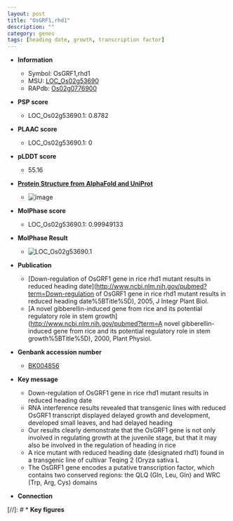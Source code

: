 ```yaml
---
layout: post
title: "OsGRF1,rhd1"
description: ""
category: genes
tags: [heading date, growth, transcription factor]
---
```


* **Information**  
    + Symbol: OsGRF1,rhd1  
    + MSU: [LOC_Os02g53690](http://rice.plantbiology.msu.edu/cgi-bin/ORF_infopage.cgi?orf=LOC_Os02g53690)  
    + RAPdb: [Os02g0776900](http://rapdb.dna.affrc.go.jp/viewer/gbrowse_details/irgsp1?name=Os02g0776900)  

* **PSP score**  
    + LOC_Os02g53690.1: 0.8782 

* **PLAAC score**  
    + LOC_Os02g53690.1: 0 

* **pLDDT score**
    + 55.16

* **[Protein Structure from AlphaFold and UniProt](https://www.uniprot.org/uniprotkb/Q6AWY8/entry#structure)**
    + ![image](https://ricepsp.github.io/images/Q6/AF-Q6AWY8-F1.png)

* **MolPhase score**
    + LOC_Os02g53690.1: 0.99949133

* **MolPhase Result**
    + ![LOC_Os02g53690.1](https://304243504.github.io/Pictures/LOC_Os02g/LOC_Os02g53690.1.png)

* **Publication**  
    + [Down-regulation of OsGRF1 gene in rice rhd1 mutant results in reduced heading date](http://www.ncbi.nlm.nih.gov/pubmed?term=Down-regulation of OsGRF1 gene in rice rhd1 mutant results in reduced heading date%5BTitle%5D), 2005, J Integr Plant Biol.
    + [A novel gibberellin-induced gene from rice and its potential regulatory role in stem growth](http://www.ncbi.nlm.nih.gov/pubmed?term=A novel gibberellin-induced gene from rice and its potential regulatory role in stem growth%5BTitle%5D), 2000, Plant Physiol.

* **Genbank accession number**  
    + [BK004856](http://www.ncbi.nlm.nih.gov/nuccore/BK004856)

* **Key message**  
    + Down-regulation of OsGRF1 gene in rice rhd1 mutant results in reduced heading date
    + RNA interference results revealed that transgenic lines with reduced OsGRF1 transcript displayed delayed growth and development, developed small leaves, and had delayed heading
    + Our results clearly demonstrate that the OsGRF1 gene is not only involved in regulating growth at the juvenile stage, but that it may also be involved in the regulation of heading in rice
    + A rice mutant with reduced heading date (designated rhd1) found in a transgenic line of cultivar Teqing 2 (Oryza sativa L
    + The OsGRF1 gene encodes a putative transcription factor, which contains two conserved regions: the QLQ (Gln, Leu, Gln) and WRC (Trp, Arg, Cys) domains

* **Connection**  

[//]: # * **Key figures**  


